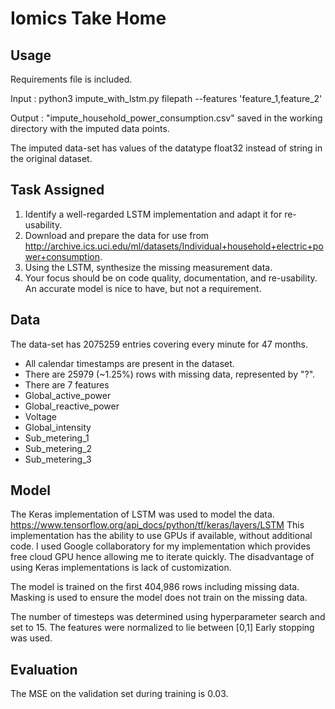 # Iomics Take Home 
## Usage
Requirements file is included. 

Input : python3 impute_with_lstm.py filepath --features 'feature_1,feature_2'

Output : "impute_household_power_consumption.csv" saved in the working directory with the imputed data points. 

The imputed data-set has values of the datatype float32 instead of string in the original dataset. 

## Task Assigned
1. Identify a well-regarded LSTM implementation and adapt it for re-usability.
2. Download and prepare the data for use from http://archive.ics.uci.edu/ml/datasets/Individual+household+electric+power+consumption.
3. Using the LSTM, synthesize the missing measurement data.
4. Your focus should be on code quality, documentation, and re-usability. An accurate model is nice to have, but not a requirement.

## Data
The data-set has 2075259 entries covering every minute for 47 months. 
* All calendar timestamps are present in the dataset.
* There are 25979 (~1.25%) rows with missing data, represented by "?".
* There are 7 features 
 * Global_active_power
 * Global_reactive_power
 * Voltage
 * Global_intensity
 * Sub_metering_1
 * Sub_metering_2
 * Sub_metering_3

## Model
The Keras implementation of LSTM was used to model the data.  
https://www.tensorflow.org/api_docs/python/tf/keras/layers/LSTM
This implementation has the ability to use GPUs if available, without additional code. I used Google collaboratory for my implementation which provides free cloud GPU hence allowing me to iterate quickly.
The disadvantage of using Keras implementations is lack of customization.

The model is trained on the first 404,986 rows including missing data. 
Masking is used to ensure the model does not train on the missing data. 

The number of timesteps was determined using hyperparameter search and set to 15.
The features were normalized to lie between [0,1]
Early stopping was used.

## Evaluation

The MSE on the validation set during training is 0.03.


